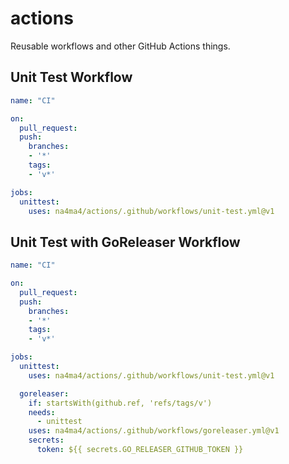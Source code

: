 # actions

Reusable workflows and other GitHub Actions things.

## Unit Test Workflow

```yaml
name: "CI"

on:
  pull_request:
  push:
    branches:
    - '*'
    tags:
    - 'v*'

jobs:
  unittest:
    uses: na4ma4/actions/.github/workflows/unit-test.yml@v1
```

## Unit Test with GoReleaser Workflow

```yaml
name: "CI"

on:
  pull_request:
  push:
    branches:
    - '*'
    tags:
    - 'v*'

jobs:
  unittest:
    uses: na4ma4/actions/.github/workflows/unit-test.yml@v1

  goreleaser:
    if: startsWith(github.ref, 'refs/tags/v')
    needs:
      - unittest
    uses: na4ma4/actions/.github/workflows/goreleaser.yml@v1
    secrets:
      token: ${{ secrets.GO_RELEASER_GITHUB_TOKEN }}
```
